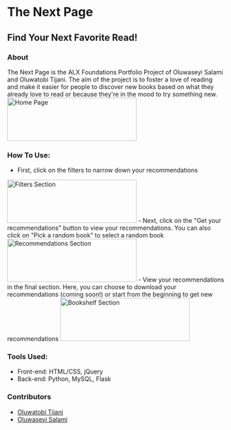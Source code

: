 # The Next Page
## Find Your Next Favorite Read!

### About
The Next Page is the ALX Foundations Portfolio Project of Oluwaseyi Salami and Oluwatobi Tijani. The aim of the project is to foster a love of reading and make it easier for people to discover new books based on what they already love to read or because they're in the mood to try something new.
<img src="https://imgur.com/KBAviT9" alt="Home Page" style="height: 100px; width:300px;"/>

### How To Use:
- First, click on the filters to narrow down your recommendations
<img src="https://imgur.com/GjYeGHN" alt="Filters Section" style="height: 100px; width:300px;"/>
- Next, click on the "Get your recommendations" button to view your recommendations. You can also click on "Pick a random book" to select a random book
<img src="https://imgur.com/CfOQmOc" alt="Recommendations Section" style="height: 100px; width:300px;"/>
- View your recommendations in the final section. Here, you can choose to download your recommendations (coming soon!) or start from the beginning to get new recommendations
<img src="https://imgur.com/X6UGnVV" alt="Bookshelf Section" style="height: 100px; width:300px;"/>

### Tools Used:
- Front-end: HTML/CSS, jQuery
- Back-end: Python, MySQL, Flask

### Contributors
- [Oluwatobi Tijani](https://github.com/tobi-tobes)
- [Oluwaseyi Salami](https://github.com/Pinerealm)
